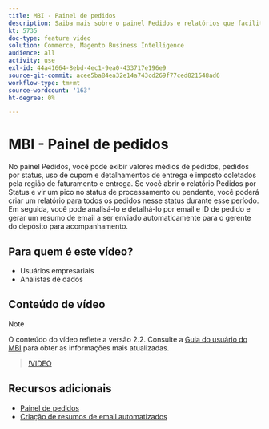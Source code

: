 ```yaml
---
title: MBI - Painel de pedidos
description: Saiba mais sobre o painel Pedidos e relatórios que facilitam o gerenciamento de pedidos e vendas de produtos.
kt: 5735
doc-type: feature video
solution: Commerce, Magento Business Intelligence
audience: all
activity: use
exl-id: 44a41664-8ebd-4ec1-9ea0-433717e196e9
source-git-commit: acee5ba84ea32e14a743cd269f77ced821548ad6
workflow-type: tm+mt
source-wordcount: '163'
ht-degree: 0%

---
```


# MBI - Painel de pedidos

No painel Pedidos, você pode exibir valores médios de pedidos, pedidos por status, uso de cupom e detalhamentos de entrega e imposto coletados pela região de faturamento e entrega. Se você abrir o relatório Pedidos por Status e vir um pico no status de processamento ou pendente, você poderá criar um relatório para todos os pedidos nesse status durante esse período. Em seguida, você pode analisá-lo e detalhá-lo por email e ID de pedido e gerar um resumo de email a ser enviado automaticamente para o gerente do depósito para acompanhamento.


## Para quem é este vídeo?

- Usuários empresariais
- Analistas de dados

## Conteúdo de vídeo

>[!NOTE]
>
>O conteúdo do vídeo reflete a versão 2.2. Consulte a [Guia do usuário do MBI](https://docs.magento.com/mbi/) para obter as informações mais atualizadas.

>[!VIDEO](https://video.tv.adobe.com/v/35989?quality=12&learn=on)

## Recursos adicionais

- [Painel de pedidos](https://docs.magento.com/mbi/data-user/dashboards/dashboards-pro.html#orders)
- [Criação de resumos de email automatizados](https://docs.magento.com/mbi/data-user/export-data/email-summaries.html)
